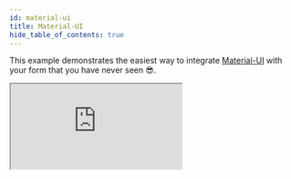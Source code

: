 ```yaml
---
id: material-ui
title: Material-UI
hide_table_of_contents: true
---
```


This example demonstrates the easiest way to integrate [Material-UI](https://material-ui.com) with your form that you have never seen 😎.

<iframe src="https://codesandbox.io/embed/rcf-material-ui-xyi0b?fontsize=14&hidenavigation=1&theme=dark"
  style={{ width: "100%", height: "500px", border: "0", borderRadius: "4px",  overflow: "hidden" }}
  title="RCF - Material-UI"
  allow="accelerometer; ambient-light-sensor; camera; encrypted-media; geolocation; gyroscope; hid; microphone; midi; payment; usb; vr; xr-spatial-tracking"
  sandbox="allow-forms allow-modals allow-popups allow-presentation allow-same-origin allow-scripts"
></iframe>
